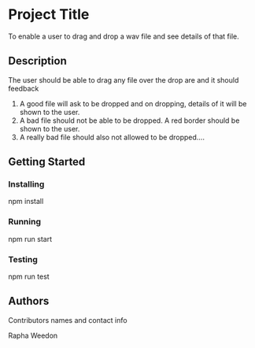 # Project Title

To enable a user to drag and drop a wav file and see details of that file.

## Description

The user should be able to drag any file over the drop are and it should feedback

1. A good file will ask to be dropped and on dropping, details of it will be shown to the user.
2. A bad file should not be able to be dropped. A red border should be shown to the user.
3. A really bad file should also not allowed to be dropped....

## Getting Started

### Installing

npm install

### Running

npm run start

### Testing

npm run test

## Authors

Contributors names and contact info

Rapha Weedon
